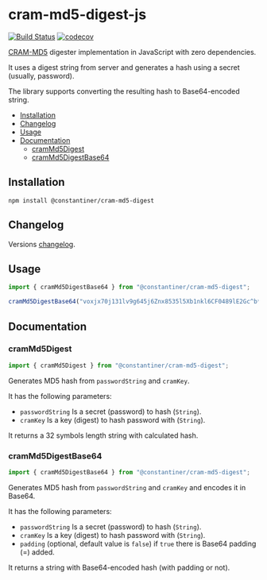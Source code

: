 # cram-md5-digest-js<!-- omit in toc -->

[![Build Status](https://travis-ci.org/Constantiner/cram-md5-digest-js.svg?branch=master)](https://travis-ci.org/Constantiner/cram-md5-digest-js) [![codecov](https://codecov.io/gh/Constantiner/cram-md5-digest-js/branch/master/graph/badge.svg)](https://codecov.io/gh/Constantiner/cram-md5-digest-js)

[CRAM-MD5](https://en.wikipedia.org/wiki/CRAM-MD5) digester implementation in JavaScript with zero dependencies.

It uses a digest string from server and generates a hash using a secret (usually, password).

The library supports converting the resulting hash to Base64-encoded string.

- [Installation](#installation)
- [Changelog](#changelog)
- [Usage](#usage)
- [Documentation](#documentation)
	- [cramMd5Digest](#crammd5digest)
	- [cramMd5DigestBase64](#crammd5digestbase64)

## Installation

```
npm install @constantiner/cram-md5-digest
```

## Changelog

Versions [changelog](CHANGELOG.md).

## Usage

```javascript
import { cramMd5DigestBase64 } from "@constantiner/cram-md5-digest";

cramMd5DigestBase64("voxjx70j131lv9g645j6Znx8535l5Xb1nkl6CF0489lE2Gc^b*H&F5jn", "1$G15/iw");
```

## Documentation

### cramMd5Digest

```javascript
import { cramMd5Digest } from "@constantiner/cram-md5-digest";
```

Generates MD5 hash from `passwordString` and `cramKey`.

It has the following parameters:

* `passwordString` Is a secret (password) to hash (`String`).
* `cramKey` Is a key (digest) to hash password with (`String`).

It returns a 32 symbols length string with calculated hash.

### cramMd5DigestBase64

```javascript
import { cramMd5DigestBase64 } from "@constantiner/cram-md5-digest";
```

Generates MD5 hash from `passwordString` and `cramKey` and encodes it in Base64.

It has the following parameters:

* `passwordString` Is a secret (password) to hash (`String`).
* `cramKey` Is a key (digest) to hash password with (`String`).
* `padding` (optional, default value is `false`) if `true` there is Base64 padding (=) added.

It returns a string with Base64-encoded hash (with padding or not).
